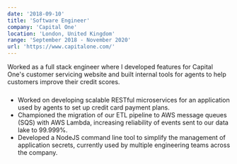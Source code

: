 ```yaml
---
date: '2018-09-10'
title: 'Software Engineer'
company: 'Capital One'
location: 'London, United Kingdom'
range: 'September 2018 - November 2020'
url: 'https://www.capitalone.com/'
---
```


<p style="padding-bottom:10px">
Worked as a full stack engineer where I developed features for Capital One's customer servicing website
and built internal tools for agents to help customers improve their credit scores.
</p>

- Worked on developing scalable RESTful microservices for an application used by agents to set up credit card payment plans.
- Championed the migration of our ETL pipeline to AWS message queues (SQS) with AWS Lambda, increasing reliability of events sent to our data lake to 99.999%.
- Developed a NodeJS command line tool to simplify the management of application secrets, currently used by multiple engineering teams across the company.
